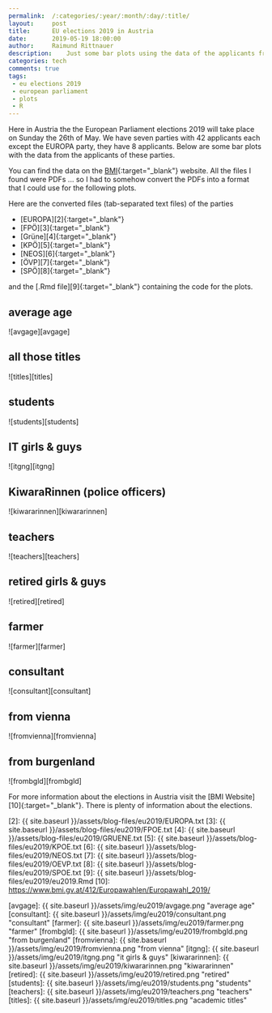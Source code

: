 ```yaml
---
permalink:	/:categories/:year/:month/:day/:title/
layout:     post
title:      EU elections 2019 in Austria
date:       2019-05-19 18:00:00
author:     Raimund Rittnauer
description:    Just some bar plots using the data of the applicants from parties in Austria for the European Parliament election 2019
categories: tech
comments: true
tags:
 - eu elections 2019
 - european parliament
 - plots
 - R
---
```


Here in Austria the the European Parliament elections 2019 will take place on Sunday the 26th of May. We have seven parties with 42 applicants each except the EUROPA party, they have 8 applicants. Below are some bar plots with the data from the applicants of these parties.

You can find the data on the [BMI][1]{:target="_blank"} website. All the files I found were PDFs ... so I had to somehow convert the PDFs into a format that I could use for the following plots.

Here are the converted files (tab-separated text files) of the parties

* [EUROPA][2]{:target="_blank"}
* [FPÖ][3]{:target="_blank"}
* [Grüne][4]{:target="_blank"}
* [KPÖ][5]{:target="_blank"}
* [NEOS][6]{:target="_blank"}
* [ÖVP][7]{:target="_blank"}
* [SPÖ][8]{:target="_blank"}

and the [.Rmd file][9]{:target="_blank"} containing the code for the plots.

## average age

![avgage][avgage]

## all those titles

![titles][titles]

## students

![students][students]

## IT girls & guys

![itgng][itgng]

## KiwaraRinnen (police officers)

![kiwararinnen][kiwararinnen]

## teachers

![teachers][teachers]

## retired girls & guys

![retired][retired]

## farmer

![farmer][farmer]

## consultant

![consultant][consultant]

## from vienna

![fromvienna][fromvienna]

## from burgenland

![frombgld][frombgld]

For more information about the elections in Austria visit the [BMI Website][10]{:target="_blank"}.
There is plenty of information about the elections.

[1]: https://www.bmi.gv.at/412/Europawahlen/Europawahl_2019/start.aspx#pk_04
[2]: {{ site.baseurl }}/assets/blog-files/eu2019/EUROPA.txt
[3]: {{ site.baseurl }}/assets/blog-files/eu2019/FPOE.txt
[4]: {{ site.baseurl }}/assets/blog-files/eu2019/GRUENE.txt
[5]: {{ site.baseurl }}/assets/blog-files/eu2019/KPOE.txt
[6]: {{ site.baseurl }}/assets/blog-files/eu2019/NEOS.txt
[7]: {{ site.baseurl }}/assets/blog-files/eu2019/OEVP.txt
[8]: {{ site.baseurl }}/assets/blog-files/eu2019/SPOE.txt
[9]: {{ site.baseurl }}/assets/blog-files/eu2019/eu2019.Rmd
[10]: https://www.bmi.gv.at/412/Europawahlen/Europawahl_2019/

[avgage]: {{ site.baseurl }}/assets/img/eu2019/avgage.png "average age"
[consultant]: {{ site.baseurl }}/assets/img/eu2019/consultant.png "consultant"
[farmer]: {{ site.baseurl }}/assets/img/eu2019/farmer.png "farmer"
[frombgld]: {{ site.baseurl }}/assets/img/eu2019/frombgld.png "from burgenland"
[fromvienna]: {{ site.baseurl }}/assets/img/eu2019/fromvienna.png "from vienna"
[itgng]: {{ site.baseurl }}/assets/img/eu2019/itgng.png "it girls & guys"
[kiwararinnen]: {{ site.baseurl }}/assets/img/eu2019/kiwararinnen.png "kiwararinnen"
[retired]: {{ site.baseurl }}/assets/img/eu2019/retired.png "retired"
[students]: {{ site.baseurl }}/assets/img/eu2019/students.png "students"
[teachers]: {{ site.baseurl }}/assets/img/eu2019/teachers.png "teachers"
[titles]: {{ site.baseurl }}/assets/img/eu2019/titles.png "academic titles"
